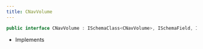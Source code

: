 ```yaml
---
title: CNavVolume
---
```


```csharp
public interface CNavVolume : ISchemaClass<CNavVolume>, ISchemaField, ISchemaClass, INativeHandle
```

- Implements

